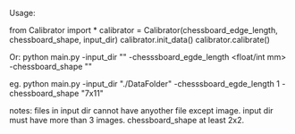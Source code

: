 Usage:

from Calibrator import *
    calibrator = Calibrator(chessboard_edge_length,
                            chessboard_shape,
                            input_dir)
    calibrator.init_data()
    calibrator.calibrate()

Or:
python main.py -input_dir "<str image folder dir>" -chesssboard_egde_length <float/int mm> -chessboard_shape "<str mxn>"

eg. python main.py -input_dir "./DataFolder" -chesssboard_egde_length 1 -chessboard_shape "7x11"

notes: 
  files in input dir cannot have anyother file except image. 
  input dir must have more than 3 images. 
  chessboard_shape at least 2x2.